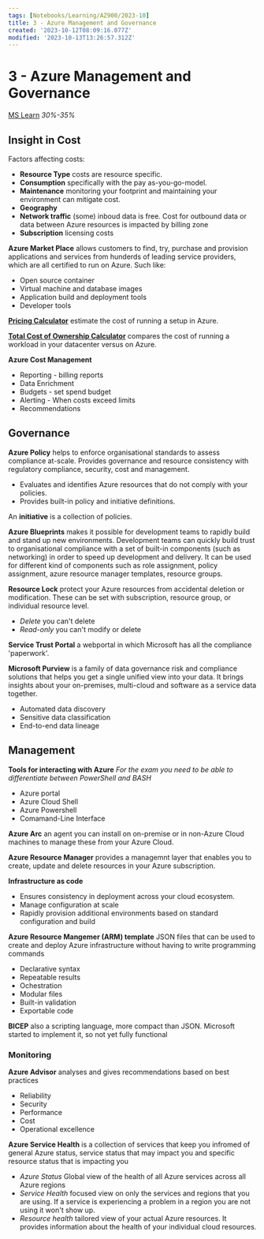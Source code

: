 ```yaml
---
tags: [Notebooks/Learning/AZ900/2023-10]
title: 3 - Azure Management and Governance
created: '2023-10-12T08:09:16.077Z'
modified: '2023-10-13T13:26:57.312Z'
---
```


# 3 - Azure Management and Governance
[MS Learn](https://learn.microsoft.com/en-us/training/paths/describe-azure-management-governance/)
*30%-35%*

## Insight in Cost
Factors affecting costs:
- **Resource Type** costs are resource specific.
- **Consumption** specifically with the pay as-you-go-model.
- **Maintenance** monitoring your footprint and maintaining your environment can mitigate cost.
- **Geography** 
- **Network traffic** (some) inboud data is free. Cost for outbound data or data between Azure resources is impacted by billing zone
- **Subscription** licensing costs

**Azure Market Place** allows customers to find, try, purchase and provision applications and services from hunderds of leading service providers, which are all certified to run on Azure. Such like:
- Open source container
- Virtual machine and database images
- Application build and deployment tools
- Developer tools

[**Pricing Calculator**](https://azure.microsoft.com/en-gb/pricing/calculator/) estimate the cost of running a setup in Azure.

[**Total Cost of Ownership Calculator**](https://azure.microsoft.com/pricing/tco/calculator) compares the cost of running a workload in your datacenter versus on Azure.

**Azure Cost Management**
- Reporting - billing reports
- Data Enrichment
- Budgets - set spend budget 
- Alerting - When costs exceed limits
- Recommendations

## Governance

**Azure Policy** helps to enforce organisational standards to assess compliance at-scale. Provides governance and resource consistency with regulatory compliance, security, cost and management.
- Evaluates and identifies Azure resources that do not comply with your policies.
- Provides built-in policy and initiative definitions.

An **initiative** is a collection of policies.

**Azure Blueprints** makes it possible for development teams to rapidly build and stand up new environments. Development teams can quickly build trust to organisational compliance with a set of built-in components (such as networking) in order to speed up development and delivery. It can be used for different kind of components such as role assignment, policy assignment, azure resource manager templates, resource groups.

**Resource Lock** protect your Azure resources from accidental deletion or modification. These can be set with subscription, resource group, or individual resource level.
- *Delete* you can't delete
- *Read-only* you can't modify or delete

**Service Trust Portal** a webportal in which Microsoft has all the compliance 'paperwork'.

**Microsoft Purview** is a family of data governance risk and compliance solutions that helps you get a single unified view into your data. It brings insights about your on-premises, multi-cloud and software as a service data together.
- Automated data discovery
- Sensitive data classification
- End-to-end data lineage

## Management

**Tools for interacting with Azure**
*For the exam you need to be able to differentiate between PowerShell and BASH*
- Azure portal
- Azure Cloud Shell
- Azure Powershell
- Comamand-Line Interface

**Azure Arc** an agent you can install on on-premise or in non-Azure Cloud machines to manage these from your Azure Cloud.

**Azure Resource Manager** provides a managemnt layer that enables you to create, update and delete resources in your Azure subscription.

**Infrastructure as code** 
- Ensures consistency in deployment across your cloud ecosystem.
- Manage configuration at scale
- Rapidly provision additional environments based on standard configuration and build

**Azure Resource Mangemer (ARM) template** JSON files that can be used to create and deploy Azure infrastructure without having to write programming commands
- Declarative syntax
- Repeatable results
- Ochestration
- Modular files
- Built-in validation
- Exportable code

**BICEP** also a scripting language, more compact than JSON. Microsoft started to implement it, so not yet fully functional

### Monitoring
**Azure Advisor** analyses and gives recommendations based on best practices
- Reliability
- Security
- Performance
- Cost 
- Operational excellence

**Azure Service Health** is a collection of services that keep you infromed of general Azure status, service status that may impact you and specific resource status that is impacting you
- *Azure Status* Global view of the health of all Azure services across all Azure regions
- *Service Health* focused view on only the services and regions that you are using. If a service is experiencing a problem in a region you are not using it won't show up.
- *Resource health* tailored view of your actual Azure resources. It provides information about the health of your individual cloud resources.


